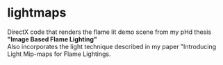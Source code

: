 # lightmaps

DirectX code that renders the flame lit demo scene from my pHd thesis <strong>"Image Based Flame Lighting"</strong> <br/>
Also incorporates the light technique described in my paper "Introducing Light Mip-maps for Flame Lightings.

